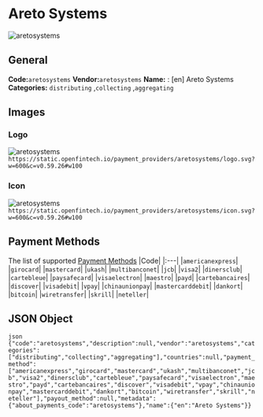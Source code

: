 # Areto Systems 
![aretosystems](https://static.openfintech.io/payment_providers/aretosystems/logo.svg?w=600&c=v0.59.26#w100) 
## General 
**Code:**`aretosystems` 
**Vendor:**`aretosystems` 
**Name:** 
:	[en] Areto Systems 
**Categories:** 
`distributing` ,`collecting` ,`aggregating` 
## Images 
### Logo 
![aretosystems](https://static.openfintech.io/payment_providers/aretosystems/logo.svg?w=600&c=v0.59.26#w100) 
``` https://static.openfintech.io/payment_providers/aretosystems/logo.svg?w=600&c=v0.59.26#w100 ``` 
### Icon 
![aretosystems](https://static.openfintech.io/payment_providers/aretosystems/icon.svg?w=600&c=v0.59.26#w100) 
``` https://static.openfintech.io/payment_providers/aretosystems/icon.svg?w=600&c=v0.59.26#w100 ``` 
## Payment Methods 
The list of supported [Payment Methods](#) 
|Code| 
|:---| 
|`americanexpress`| 
|`girocard`| 
|`mastercard`| 
|`ukash`| 
|`multibanconet`| 
|`jcb`| 
|`visa2`| 
|`dinersclub`| 
|`cartebleue`| 
|`paysafecard`| 
|`visaelectron`| 
|`maestro`| 
|`payd`| 
|`cartebancaires`| 
|`discover`| 
|`visadebit`| 
|`vpay`| 
|`chinaunionpay`| 
|`mastercarddebit`| 
|`dankort`| 
|`bitcoin`| 
|`wiretransfer`| 
|`skrill`| 
|`neteller`| 
 
## JSON Object 
```json {"code":"aretosystems","description":null,"vendor":"aretosystems","categories":["distributing","collecting","aggregating"],"countries":null,"payment_method":["americanexpress","girocard","mastercard","ukash","multibanconet","jcb","visa2","dinersclub","cartebleue","paysafecard","visaelectron","maestro","payd","cartebancaires","discover","visadebit","vpay","chinaunionpay","mastercarddebit","dankort","bitcoin","wiretransfer","skrill","neteller"],"payout_method":null,"metadata":{"about_payments_code":"aretosystems"},"name":{"en":"Areto Systems"}} ``` 
